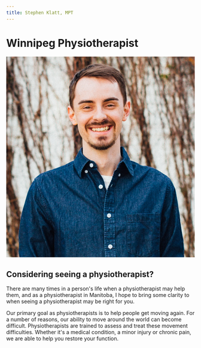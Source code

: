 ```yaml
---
title: Stephen Klatt, MPT 
---
```

# Winnipeg Physiotherapist

![Stephen Klatt, MPT](https://github.com/klattphysio/klattphysio.github.io/blob/master/_pictures/StephenPortrait.png "Stephen Klatt, MPT")

## Considering seeing a physiotherapist?

There are many times in a person's life when a physiotherapist may help them, and as a physiotherapist in Manitoba, I hope to bring some clarity to when seeing a physiotherapist may be right for you. 

Our primary goal as physiotherapists is to help people get moving again. For a number of reasons, our ability to move around the world can become difficult. Physiotherapists are trained to assess and treat these movement difficulties. Whether it's a medical condition, a minor injury or chronic pain, we are able to help you restore your function. 
